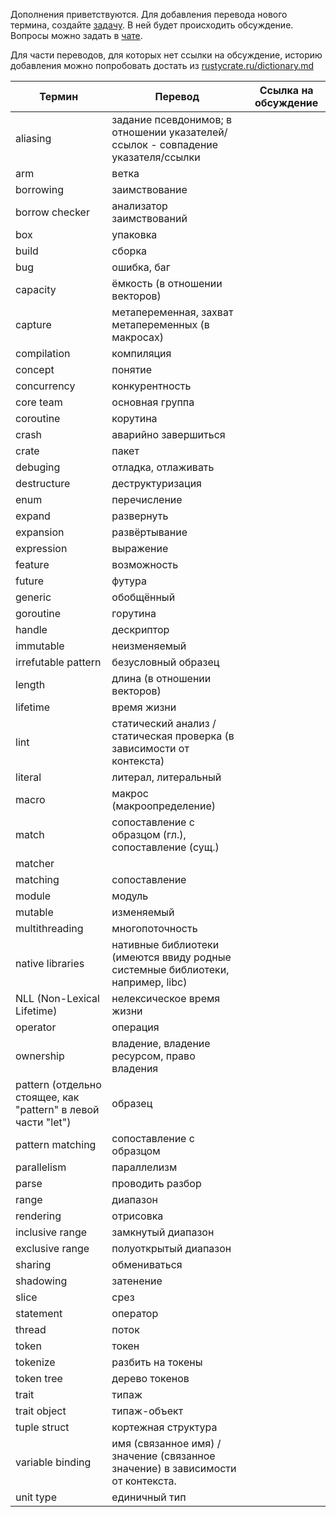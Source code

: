 Дополнения приветствуются. Для добавления перевода нового термина,
создайте [задачу](https://github.com/rust-lang-ru/dictionary/issues/new).
В ней будет происходить обсуждение.
Вопросы можно задать в [чате](https://t.me/rustlang_ru_translations).

Для части переводов, для которых нет ссылки на обсуждение, историю добавления можно попробовать достать из [rustycrate.ru/dictionary.md](https://github.com/rust-lang-ru/rustycrate.ru/blame/master/dictionary.md)

| Термин | Перевод | Ссылка на обсуждение |
|----|----|----|
| aliasing | задание псевдонимов; в отношении указателей/ссылок - совпадение указателя/ссылки |
| arm | ветка |
| borrowing | заимствование |
| borrow checker | анализатор заимствований |
| box | упаковка |
| build | сборка |
| bug | ошибка, баг |
| capacity | ёмкость (в отношении векторов) |
| capture | метапеременная, захват метапеременных (в макросах) |
| compilation | компиляция |
| concept | понятие |
| concurrency | конкурентность |
| core team | основная группа |
| coroutine | корутина |
| crash | аварийно завершиться |
| crate | пакет |
| debuging | отладка, отлаживать |
| destructure | деструктуризация |
| enum | перечисление |
| expand | развернуть |
| expansion | развёртывание |
| expression | выражение |
| feature | возможность |
| future | футура |
| generic | обобщённый |
| goroutine | горутина |
| handle | дескриптор |
| immutable | неизменяемый |
| irrefutable pattern | безусловный образец |
| length | длина (в отношении векторов) |
| lifetime | время жизни |
| lint | статический анализ / статическая проверка (в зависимости от контекста) |
| literal | литерал, литеральный |
| macro | макрос (макроопределение) |
| match | сопоставление с образцом (гл.), сопоставление (сущ.) |
| matcher |
| matching | сопоставление |
| module | модуль |
| mutable | изменяемый |
| multithreading | многопоточность |
| native libraries | нативные библиотеки (имеются ввиду родные системные библиотеки, например, libc) |
| NLL (Non-Lexical Lifetime) | нелексическое время жизни |
| operator | операция |
| ownership | владение, владение ресурсом, право владения |
| pattern (отдельно стоящее, как "pattern" в левой части "let") | образец |
| pattern matching | сопоставление с образцом |
| parallelism | параллелизм |
| parse | проводить разбор |
| range | диапазон |
| rendering | отрисовка |
| inclusive range | замкнутый диапазон |
| exclusive range | полуоткрытый диапазон |
| sharing | обмениваться |
| shadowing | затенение |
| slice | срез |
| statement | оператор |
| thread | поток |
| token | токен |
| tokenize | разбить на токены |
| token tree | дерево токенов |
| trait | типаж |
| trait object | типаж-объект |
| tuple struct | кортежная структура |
| variable binding | имя (связанное имя) / значение (связанное значение) в зависимости от контекста. |
| unit type | единичный тип |
